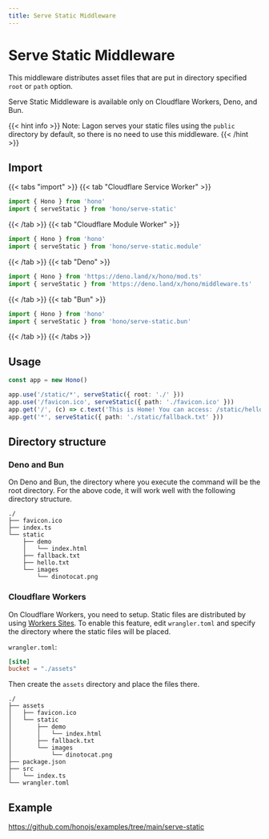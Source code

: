 ```yaml
---
title: Serve Static Middleware
---
```


# Serve Static Middleware

This middleware distributes asset files that are put in directory specified `root` or `path` option.

Serve Static Middleware is available only on Cloudflare Workers, Deno, and Bun.

{{< hint info >}}
Note: Lagon serves your static files using the `public` directory by default, so there is no need to use this middleware.
{{< /hint >}}

## Import

{{< tabs "import" >}}
{{< tab "Cloudflare Service Worker" >}}

```ts
import { Hono } from 'hono'
import { serveStatic } from 'hono/serve-static'
```

{{< /tab >}}
{{< tab "Cloudflare Module Worker" >}}

```ts
import { Hono } from 'hono'
import { serveStatic } from 'hono/serve-static.module'
```

{{< /tab >}}
{{< tab "Deno" >}}

```ts
import { Hono } from 'https://deno.land/x/hono/mod.ts'
import { serveStatic } from 'https://deno.land/x/hono/middleware.ts'
```

{{< /tab >}}
{{< tab "Bun" >}}

```ts
import { Hono } from 'hono'
import { serveStatic } from 'hono/serve-static.bun'
```

{{< /tab >}}
{{< /tabs >}}

## Usage

```ts
const app = new Hono()

app.use('/static/*', serveStatic({ root: './' }))
app.use('/favicon.ico', serveStatic({ path: './favicon.ico' }))
app.get('/', (c) => c.text('This is Home! You can access: /static/hello.txt'))
app.get('*', serveStatic({ path: './static/fallback.txt' }))
```

## Directory structure

### Deno and Bun

On Deno and Bun, the directory where you execute the command will be the root directory.
For the above code, it will work well with the following directory structure.

```
./
├── favicon.ico
├── index.ts
└── static
    ├── demo
    │   └── index.html
    ├── fallback.txt
    ├── hello.txt
    └── images
        └── dinotocat.png
```

### Cloudflare Workers

On Cloudflare Workers, you need to setup.
Static files are distributed by using [Workers Sites](https://developers.cloudflare.com/workers/platform/sites/). To enable this feature, edit `wrangler.toml` and specify the directory where the static files will be placed.

`wrangler.toml`:

```toml
[site]
bucket = "./assets"
```

Then create the `assets` directory and place the files there.

```
./
├── assets
│   ├── favicon.ico
│   └── static
│       ├── demo
│       │   └── index.html
│       ├── fallback.txt
│       └── images
│           └── dinotocat.png
├── package.json
├── src
│   └── index.ts
└── wrangler.toml
```

## Example

<https://github.com/honojs/examples/tree/main/serve-static>

